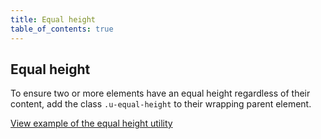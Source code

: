 ```yaml
---
title: Equal height
table_of_contents: true
---
```


## Equal height

To ensure two or more elements have an equal height regardless of their content, add the class `.u-equal-height` to their wrapping parent element.

<a href="https://canonical-web-and-design.github.io/vanilla-framework/examples/utilities/equal-height/"
    class="js-example">
View example of the equal height utility
</a>

